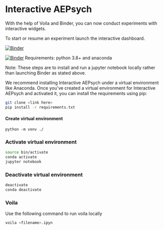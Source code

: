 # Interactive AEPsych

With the help of Voila and Binder, you can now
conduct experiments with interactive widgets.


 To start or resume an experiment launch the interactive dashboard.

[![Binder](https://mybinder.org/badge_logo.svg)](https://mybinder.org/v2/gh/Eric-Cortez/test-dash/HEAD?urlpath=%2Fvoila%2Frender%2Fnotebooks%2FAEPsych_Visualizer_Dash_Beta.ipynb)


[![Binder](https://mybinder.org/badge_logo.svg)](https://mybinder.org/v2/gh/Eric-Cortez/test-dash/HEAD?urlpath=voila%2Frender%2Fnotebooks%2FAEPsych_Visualizer_Dash_Beta.ipynb)
Requirements: python 3.8+ and anaconda

Note: These steps are to install and run a jupyter notebook locally
rather than launching Binder as stated above.

We recommend installing Interactive AEPsych under a virtual
environment like Anaconda. Once you've created a virtual environment
for Interactive AEPsych and activated it, you can install the requirements
using pip:

```bash
git clone <link here>
pip install -r requirements.txt
```

#### Create virtual environment
```
python -m venv ./

```

### Activate virtual environment

```bash
source bin/activate
conda activate
jupyter notebook
```
### Deactivate virtual environment
```bash
deactivate
conda deactivate
```

### Voila

Use the following command to run voila locally

```bash
voila <filename>.ipyn
```

<!-- ```
for debugging
voila AEPsych_Visualizer_Dash_Beta.ipynb --show_tracebacks=True
``` -->
